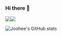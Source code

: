 ### Hi there 👋

<!--
**kjh073/kjh073** is a ✨ _special_ ✨ repository because its `README.md` (this file) appears on your GitHub profile.

Here are some ideas to get you started:

- 🔭 I’m currently working on ...
- 🌱 I’m currently learning ...
- 👯 I’m looking to collaborate on ...
- 🤔 I’m looking for help with ...
- 💬 Ask me about ...
- 📫 How to reach me: ...
- 😄 Pronouns: ...
- ⚡ Fun fact: ...
-->


<img src="https://img.shields.io/badge/42Seoul-000000?style=for-the-badge&logo=42&logoColor=white"><img src="https://img.shields.io/badge/github-181717?style=for-the-badge&logo=github&logoColor=white">

![Joohee's GitHub stats](https://github-readme-stats.vercel.app/api?username=kjh073&show_icons=true&theme=radical)
